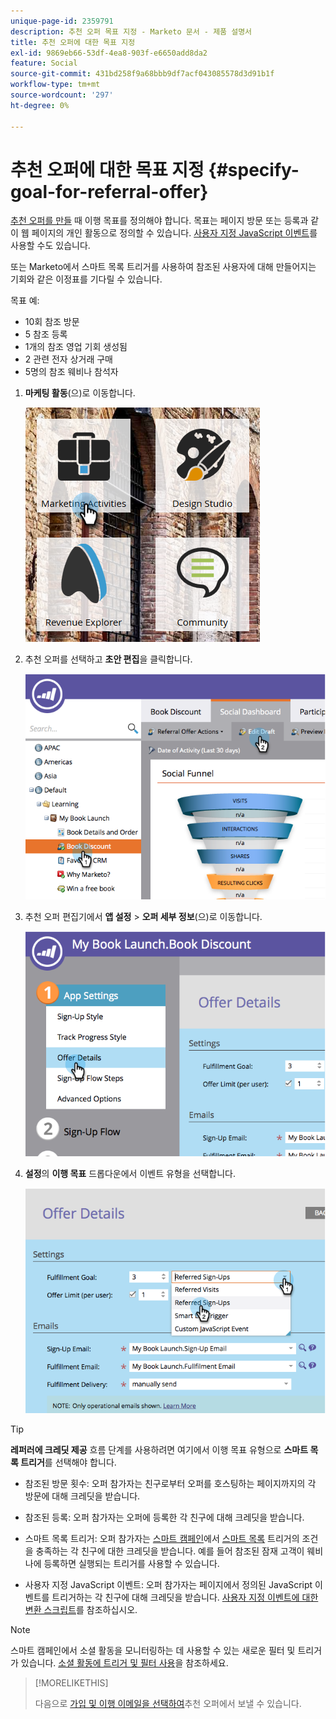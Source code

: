 ```yaml
---
unique-page-id: 2359791
description: 추천 오퍼 목표 지정 - Marketo 문서 - 제품 설명서
title: 추천 오퍼에 대한 목표 지정
exl-id: 9869eb66-53df-4ea8-903f-e6650add8da2
feature: Social
source-git-commit: 431bd258f9a68bbb9df7acf043085578d3d91b1f
workflow-type: tm+mt
source-wordcount: '297'
ht-degree: 0%

---
```


# 추천 오퍼에 대한 목표 지정 {#specify-goal-for-referral-offer}

[추천 오퍼를 만들](/help/marketo/product-docs/demand-generation/social/referral-offers/create-a-referral-offer.md) 때 이행 목표를 정의해야 합니다. 목표는 페이지 방문 또는 등록과 같이 웹 페이지의 개인 활동으로 정의할 수 있습니다. [사용자 지정 JavaScript 이벤트](/help/marketo/product-docs/demand-generation/social/social-functions/conversion-script-for-custom-events.md)를 사용할 수도 있습니다.

또는 Marketo에서 스마트 목록 트리거를 사용하여 참조된 사용자에 대해 만들어지는 기회와 같은 이정표를 기다릴 수 있습니다.

목표 예:

* 10회 참조 방문
* 5 참조 등록
* 1개의 참조 영업 기회 생성됨
* 2 관련 전자 상거래 구매
* 5명의 참조 웨비나 참석자

1. **마케팅 활동**(으)로 이동합니다.

   ![](assets/ma.png)

1. 추천 오퍼를 선택하고 **초안 편집**&#x200B;을 클릭합니다.

   ![](assets/image2014-9-19-15-3a6-3a35.png)

1. 추천 오퍼 편집기에서 **앱 설정** > **오퍼 세부 정보**(으)로 이동합니다.

   ![](assets/image2014-9-19-15-3a6-3a44.png)

1. **설정**&#x200B;의 **이행 목표** 드롭다운에서 이벤트 유형을 선택합니다.

   ![](assets/image2014-9-19-15-3a6-3a56.png)

>[!TIP]
>
>**레퍼러에 크레딧 제공** 흐름 단계를 사용하려면 여기에서 이행 목표 유형으로 **스마트 목록 트리거**&#x200B;를 선택해야 합니다.

* 참조된 방문 횟수: 오퍼 참가자는 친구로부터 오퍼를 호스팅하는 페이지까지의 각 방문에 대해 크레딧을 받습니다.
* 참조된 등록: 오퍼 참가자는 오퍼에 등록한 각 친구에 대해 크레딧을 받습니다.
* 스마트 목록 트리거: 오퍼 참가자는 [스마트 캠페인](/help/marketo/product-docs/core-marketo-concepts/smart-campaigns/understanding-smart-campaigns.md)에서 [스마트 목록](/help/marketo/product-docs/core-marketo-concepts/smart-lists-and-static-lists/understanding-smart-lists.md) 트리거의 조건을 충족하는 각 친구에 대한 크레딧을 받습니다. 예를 들어 참조된 잠재 고객이 웨비나에 등록하면 실행되는 트리거를 사용할 수 있습니다.

* 사용자 지정 JavaScript 이벤트: 오퍼 참가자는 페이지에서 정의된 JavaScript 이벤트를 트리거하는 각 친구에 대해 크레딧을 받습니다. [사용자 지정 이벤트에 대한 변환 스크립트](/help/marketo/product-docs/demand-generation/social/social-functions/triggers-and-filters-for-social-activities.md)를 참조하십시오.

>[!NOTE]
>
>스마트 캠페인에서 소셜 활동을 모니터링하는 데 사용할 수 있는 새로운 필터 및 트리거가 있습니다. [소셜 활동에 트리거 및 필터 사용](/help/marketo/product-docs/demand-generation/social/social-functions/triggers-and-filters-for-social-activities.md)을 참조하세요.

>[!MORELIKETHIS]
>
>다음으로 [가입 및 이행 이메일을 선택하여](/help/marketo/product-docs/demand-generation/social/referral-offers/send-referral-offer-fulfillment-email.md)추천 오퍼에서 보낼 수 있습니다.
